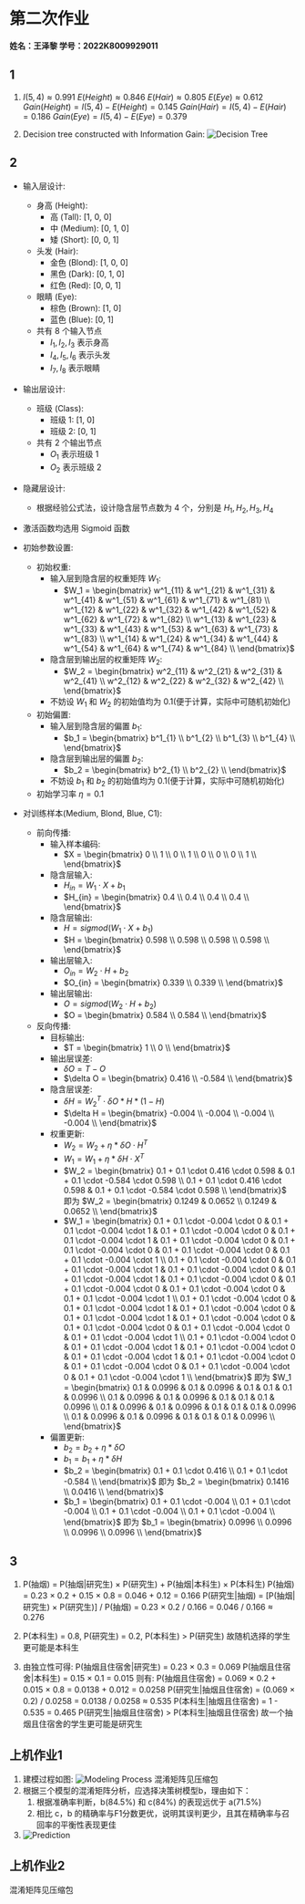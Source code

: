 # 第二次作业

**姓名：王泽黎
学号：2022K8009929011**

## 1

1) $I(5,4) ≈ 0.991$
$E(Height) ≈0.846$
$E(Hair) ≈ 0.805$
$E(Eye) ≈ 0.612$
$Gain(Height) = I(5,4) - E(Height) = 0.145$
$Gain(Hair) = I(5,4) - E(Hair) = 0.186$
$Gain(Eye) = I(5,4) - E(Eye) = 0.379$

2) Decision tree constructed with Information Gain:
![Decision Tree](./img/2_1_2.png)

## 2

- 输入层设计:
  - 身高 (Height):
    - 高 (Tall): [1, 0, 0]
    - 中 (Medium): [0, 1, 0]
    - 矮 (Short): [0, 0, 1]
  - 头发 (Hair):
    - 金色 (Blond): [1, 0, 0]
    - 黑色 (Dark): [0, 1, 0]
    - 红色 (Red): [0, 0, 1]
  - 眼睛 (Eye):
    - 棕色 (Brown): [1, 0]
    - 蓝色 (Blue): [0, 1]
  - 共有 8 个输入节点
    - $I_1, I_2, I_3$ 表示身高
    - $I_4, I_5, I_6$ 表示头发
    - $I_7, I_8$ 表示眼睛
- 输出层设计:
  - 班级 (Class):
    - 班级 1: [1, 0]
    - 班级 2: [0, 1]
  - 共有 2 个输出节点
    - $O_1$ 表示班级 1
    - $O_2$ 表示班级 2
- 隐藏层设计:
  - 根据经验公式法，设计隐含层节点数为 4 个，分别是 $H_1, H_2, H_3, H_4$
- 激活函数均选用 Sigmoid 函数

- 初始参数设置:
  - 初始权重:
    - 输入层到隐含层的权重矩阵 $W_1$:
      - $W_1 = \begin{bmatrix}
        w^1_{11} & w^1_{21} & w^1_{31} & w^1_{41} & w^1_{51} & w^1_{61} & w^1_{71} & w^1_{81} \\
        w^1_{12} & w^1_{22} & w^1_{32} & w^1_{42} & w^1_{52} & w^1_{62} & w^1_{72} & w^1_{82} \\
        w^1_{13} & w^1_{23} & w^1_{33} & w^1_{43} & w^1_{53} & w^1_{63} & w^1_{73} & w^1_{83} \\
        w^1_{14} & w^1_{24} & w^1_{34} & w^1_{44} & w^1_{54} & w^1_{64} & w^1_{74} & w^1_{84} \\
        \end{bmatrix}$
    - 隐含层到输出层的权重矩阵 $W_2$:
      - $W_2 = \begin{bmatrix}
        w^2_{11} & w^2_{21} & w^2_{31} & w^2_{41} \\
        w^2_{12} & w^2_{22} & w^2_{32} & w^2_{42} \\
        \end{bmatrix}$
    - 不妨设 $W_1$ 和 $W_2$ 的初始值均为 0.1(便于计算，实际中可随机初始化)
  - 初始偏置:
    - 输入层到隐含层的偏置 $b_1$:
      - $b_1 = \begin{bmatrix}
        b^1_{1} \\
        b^1_{2} \\
        b^1_{3} \\
        b^1_{4} \\
        \end{bmatrix}$
    - 隐含层到输出层的偏置 $b_2$:
      - $b_2 = \begin{bmatrix}
        b^2_{1} \\
        b^2_{2} \\
        \end{bmatrix}$
    - 不妨设 $b_1$ 和 $b_2$ 的初始值均为 0.1(便于计算，实际中可随机初始化)
  - 初始学习率 $\eta = 0.1$

- 对训练样本(Medium, Blond, Blue, C1):
  - 前向传播:
    - 输入样本编码:
      - $X = \begin{bmatrix}
        0 \\
        1 \\
        0 \\
        1 \\
        0 \\
        0 \\
        0 \\
        1 \\
        \end{bmatrix}$
    - 隐含层输入:
      - $H_{in} = W_1 \cdot X + b_1$
      - $H_{in} = \begin{bmatrix}
        0.4 \\
        0.4 \\
        0.4 \\
        0.4 \\
        \end{bmatrix}$
    - 隐含层输出:
      - $H = sigmod(W_1 \cdot X + b_1)$
      - $H = \begin{bmatrix}
        0.598 \\
        0.598 \\
        0.598 \\
        0.598 \\
        \end{bmatrix}$
    - 输出层输入:
      - $O_{in} = W_2 \cdot H + b_2$
      - $O_{in} = \begin{bmatrix}
        0.339 \\
        0.339 \\
        \end{bmatrix}$
    - 输出层输出:
      - $O = sigmod(W_2 \cdot H + b_2)$
      - $O = \begin{bmatrix}
        0.584 \\
        0.584 \\
        \end{bmatrix}$
  - 反向传播:
    - 目标输出:
      - $T = \begin{bmatrix}
        1 \\
        0 \\
        \end{bmatrix}$
    - 输出层误差:
      - $\delta O = T - O$
      - $\delta O = \begin{bmatrix}
        0.416 \\
        -0.584 \\
        \end{bmatrix}$
    - 隐含层误差:
      - $\delta H = W_2^T \cdot \delta O * H * (1 - H)$
      - $\delta H = \begin{bmatrix}
        -0.004 \\
        -0.004 \\
        -0.004 \\
        -0.004 \\
        \end{bmatrix}$
    - 权重更新:
      - $W_2 = W_2 + \eta * \delta O \cdot H^T$
      - $W_1 = W_1 + \eta * \delta H \cdot X^T$
      - $W_2 = \begin{bmatrix}
        0.1 + 0.1 \cdot 0.416 \cdot 0.598 & 0.1 + 0.1 \cdot -0.584 \cdot 0.598 \\
        0.1 + 0.1 \cdot 0.416 \cdot 0.598 & 0.1 + 0.1 \cdot -0.584 \cdot 0.598 \\
        \end{bmatrix}$
        即为
        $W_2 = \begin{bmatrix}
        0.1249 & 0.0652 \\
        0.1249 & 0.0652 \\
        \end{bmatrix}$
      - $W_1 = \begin{bmatrix}
        0.1 + 0.1 \cdot -0.004 \cdot 0 & 0.1 + 0.1 \cdot -0.004 \cdot 1 & 0.1 + 0.1 \cdot -0.004 \cdot 0 & 0.1 + 0.1 \cdot -0.004 \cdot 1 & 0.1 + 0.1 \cdot -0.004 \cdot 0 & 0.1 + 0.1 \cdot -0.004 \cdot 0 & 0.1 + 0.1 \cdot -0.004 \cdot 0 & 0.1 + 0.1 \cdot -0.004 \cdot 1 \\
        0.1 + 0.1 \cdot -0.004 \cdot 0 & 0.1 + 0.1 \cdot -0.004 \cdot 1 & 0.1 + 0.1 \cdot -0.004 \cdot 0 & 0.1 + 0.1 \cdot -0.004 \cdot 1 & 0.1 + 0.1 \cdot -0.004 \cdot 0 & 0.1 + 0.1 \cdot -0.004 \cdot 0 & 0.1 + 0.1 \cdot -0.004 \cdot 0 & 0.1 + 0.1 \cdot -0.004 \cdot 1 \\
        0.1 + 0.1 \cdot -0.004 \cdot 0 & 0.1 + 0.1 \cdot -0.004 \cdot 1 & 0.1 + 0.1 \cdot -0.004 \cdot 0 & 0.1 + 0.1 \cdot -0.004 \cdot 1 & 0.1 + 0.1 \cdot -0.004 \cdot 0 & 0.1 + 0.1 \cdot -0.004 \cdot 0 & 0.1 + 0.1 \cdot -0.004 \cdot 0 & 0.1 + 0.1 \cdot -0.004 \cdot 1 \\
        0.1 + 0.1 \cdot -0.004 \cdot 0 & 0.1 + 0.1 \cdot -0.004 \cdot 1 & 0.1 + 0.1 \cdot -0.004 \cdot 0 & 0.1 + 0.1 \cdot -0.004 \cdot 1 & 0.1 + 0.1 \cdot -0.004 \cdot 0 & 0.1 + 0.1 \cdot -0.004 \cdot 0 & 0.1 + 0.1 \cdot -0.004 \cdot 0 & 0.1 + 0.1 \cdot -0.004 \cdot 1 \\
        \end{bmatrix}$
        即为
        $W_1 = \begin{bmatrix}
        0.1 & 0.0996 & 0.1 & 0.0996 & 0.1 & 0.1 & 0.1 & 0.0996 \\
        0.1 & 0.0996 & 0.1 & 0.0996 & 0.1 & 0.1 & 0.1 & 0.0996 \\
        0.1 & 0.0996 & 0.1 & 0.0996 & 0.1 & 0.1 & 0.1 & 0.0996 \\
        0.1 & 0.0996 & 0.1 & 0.0996 & 0.1 & 0.1 & 0.1 & 0.0996 \\
        \end{bmatrix}$
    - 偏置更新:
      - $b_2 = b_2 + \eta * \delta O$
      - $b_1 = b_1 + \eta * \delta H$
      - $b_2 = \begin{bmatrix}
        0.1 + 0.1 \cdot 0.416 \\
        0.1 + 0.1 \cdot -0.584 \\
        \end{bmatrix}$
        即为
        $b_2 = \begin{bmatrix}
        0.1416 \\
        0.0416 \\
        \end{bmatrix}$
      - $b_1 = \begin{bmatrix}
        0.1 + 0.1 \cdot -0.004 \\
        0.1 + 0.1 \cdot -0.004 \\
        0.1 + 0.1 \cdot -0.004 \\
        0.1 + 0.1 \cdot -0.004 \\
        \end{bmatrix}$
        即为
        $b_1 = \begin{bmatrix}
        0.0996 \\
        0.0996 \\
        0.0996 \\
        0.0996 \\
        \end{bmatrix}$

## 3

1) P(抽烟) = P(抽烟|研究生) × P(研究生) + P(抽烟|本科生) × P(本科生) P(抽烟) = 0.23 × 0.2 + 0.15 × 0.8 = 0.046 + 0.12 = 0.166
P(研究生|抽烟) = [P(抽烟|研究生) × P(研究生)] / P(抽烟) = 0.23 × 0.2 / 0.166 = 0.046 / 0.166 ≈ 0.276

2) P(本科生) = 0.8, P(研究生) = 0.2, P(本科生) > P(研究生)
故随机选择的学生更可能是本科生

3) 由独立性可得:
P(抽烟且住宿舍|研究生) = 0.23 × 0.3 = 0.069
P(抽烟且住宿舍|本科生) = 0.15 × 0.1 = 0.015
则有:
P(抽烟且住宿舍) = 0.069 × 0.2 + 0.015 × 0.8 = 0.0138 + 0.012 = 0.0258
P(研究生|抽烟且住宿舍) = (0.069 × 0.2) / 0.0258 = 0.0138 / 0.0258 ≈ 0.535
P(本科生|抽烟且住宿舍) = 1 - 0.535 = 0.465
P(研究生|抽烟且住宿舍) > P(本科生|抽烟且住宿舍)
故一个抽烟且住宿舍的学生更可能是研究生

## 上机作业1

1) 建模过程如图:
   ![Modeling Process](./img/上机作业1_1.png)
   混淆矩阵见压缩包
2) 根据三个模型的混淆矩阵分析，应选择决策树模型b，理由如下：
   1) 根据准确率判断，b(84.5%) 和 c(84%) 的表现远优于 a(71.5%)
   2) 相比 c，b 的精确率与F1分数更优，说明其误判更少，且其在精确率与召回率的平衡性表现更佳
3) ![Prediction](./img/上机作业1_3.png)

## 上机作业2

混淆矩阵见压缩包
